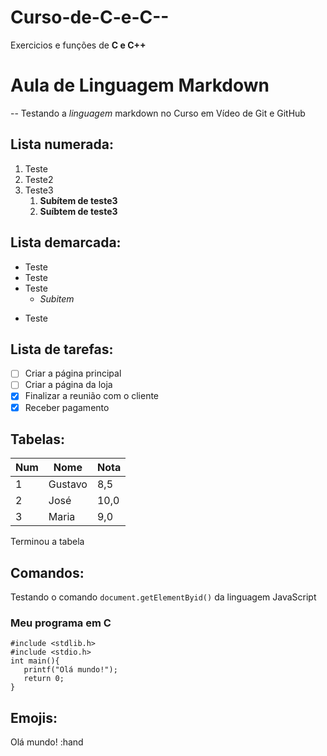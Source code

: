 # Curso-de-C-e-C--
Exercicios e funções de **C e C++**
# Aula de Linguagem Markdown
--
Testando a _*linguagem*_ markdown no Curso em Vídeo de Git e GitHub
## Lista numerada:
1. Teste
1. Teste2
1. Teste3
   1. __Subítem de teste3__
   1. __Suíbtem de teste3__
 
 ## Lista demarcada:
 * Teste
 * Teste
 * Teste
    * *Subitem*
 - Teste
 
 ## Lista de tarefas:
- [ ] Criar a página principal
- [ ] Criar a página da loja
- [x] Finalizar a reunião com o cliente
- [x] Receber pagamento

## Tabelas:
Num | Nome | Nota
---|---|---
1 | Gustavo | 8,5
2 | José | 10,0
3 | Maria | 9,0

Terminou a tabela

## Comandos:
Testando o comando `document.getElementByid()` da linguagem JavaScript
### Meu programa em C
```
#include <stdlib.h>
#include <stdio.h>
int main(){
   printf("Olá mundo!");
   return 0;
}
```
## Emojis:
Olá mundo! :hand
